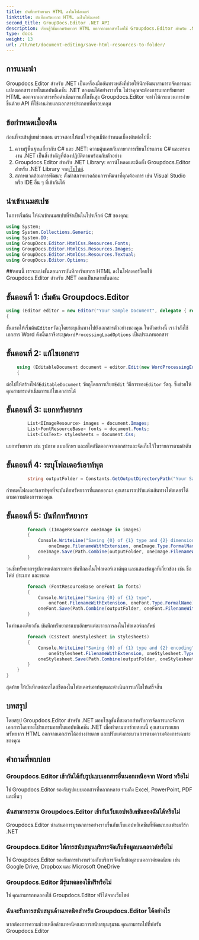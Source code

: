 ```yaml
---
title: บันทึกทรัพยากร HTML ลงในโฟลเดอร์
linktitle: บันทึกทรัพยากร HTML ลงในโฟลเดอร์
second_title: GroupDocs.Editor .NET API
description: เรียนรู้วิธีแยกทรัพยากร HTML ออกจากเอกสารโดยใช้ Groupdocs.Editor สำหรับ .NET บทช่วยสอนที่ครอบคลุมนี้ให้คำแนะนำทีละขั้นตอนสำหรับนักพัฒนา
type: docs
weight: 13
url: /th/net/document-editing/save-html-resources-to-folder/
---
```

## การแนะนำ
Groupdocs.Editor สำหรับ .NET เป็นเครื่องมืออันทรงพลังที่ช่วยให้นักพัฒนาสามารถจัดการและแปลงเอกสารภายในแอปพลิเคชัน .NET ของตนได้อย่างราบรื่น ไม่ว่าคุณจะต้องการแยกทรัพยากร HTML ออกจากเอกสารหรือดำเนินการแก้ไขขั้นสูง Groupdocs.Editor จะทำให้กระบวนการง่ายขึ้นด้วย API ที่ใช้งานง่ายและเอกสารประกอบที่ครอบคลุม
## ข้อกำหนดเบื้องต้น
ก่อนที่จะเข้าสู่บทช่วยสอน ตรวจสอบให้แน่ใจว่าคุณมีข้อกำหนดเบื้องต้นต่อไปนี้:
1. ความรู้พื้นฐานเกี่ยวกับ C# และ .NET: ความคุ้นเคยกับภาษาการเขียนโปรแกรม C# และกรอบงาน .NET เป็นสิ่งสำคัญที่ต้องปฏิบัติตามพร้อมกับตัวอย่าง
2.  Groupdocs.Editor สำหรับ .NET Library: ดาวน์โหลดและติดตั้ง Groupdocs.Editor สำหรับ .NET Library จาก[เว็บไซต์](https://releases.groupdocs.com/editor/net/).
3. สภาพแวดล้อมการพัฒนา: ตั้งค่าสภาพแวดล้อมการพัฒนาที่คุณต้องการ เช่น Visual Studio หรือ IDE อื่น ๆ ที่เข้ากันได้

## นำเข้าเนมสเปซ
ในการเริ่มต้น ให้นำเข้าเนมสเปซที่จำเป็นในโปรเจ็กต์ C# ของคุณ:
```csharp
using System;
using System.Collections.Generic;
using System.IO;
using GroupDocs.Editor.HtmlCss.Resources.Fonts;
using GroupDocs.Editor.HtmlCss.Resources.Images;
using GroupDocs.Editor.HtmlCss.Resources.Textual;
using GroupDocs.Editor.Options;
```
##ตอนนี้ เราจะแบ่งขั้นตอนการบันทึกทรัพยากร HTML ลงในโฟลเดอร์โดยใช้ Groupdocs.Editor สำหรับ .NET ออกเป็นหลายขั้นตอน:
## ขั้นตอนที่ 1: เริ่มต้น Groupdocs.Editor
```csharp
using (Editor editor = new Editor("Your Sample Document", delegate { return new WordProcessingLoadOptions(); }))
{
```
 ขั้นแรกให้เริ่มต้น`Editor`วัตถุโดยระบุเส้นทางไปยังเอกสารตัวอย่างของคุณ ในตัวอย่างนี้ เรากำลังใช้เอกสาร Word ดังนั้นเราจึงระบุ`WordProcessingLoadOptions` เป็นประเภทเอกสาร
## ขั้นตอนที่ 2: แก้ไขเอกสาร
```csharp
	using (EditableDocument document = editor.Edit(new WordProcessingEditOptions()))
	{
```
 ต่อไปให้สร้างไฟล์`EditableDocument` วัตถุโดยการเรียก`Edit` วิธีการของ`Editor` วัตถุ. ซึ่งช่วยให้คุณสามารถดำเนินการแก้ไขเอกสารได้
## ขั้นตอนที่ 3: แยกทรัพยากร
```csharp
		List<IImageResource> images = document.Images;
		List<FontResourceBase> fonts = document.Fonts;
		List<CssText> stylesheets = document.Css;
```
แยกทรัพยากร เช่น รูปภาพ แบบอักษร และสไตล์ชีตออกจากเอกสารและจัดเก็บไว้ในรายการตามลำดับ
## ขั้นตอนที่ 4: ระบุโฟลเดอร์เอาท์พุต
```csharp
		string outputFolder = Constants.GetOutputDirectoryPath("Your Sample Document");
```
กำหนดโฟลเดอร์เอาท์พุตที่จะบันทึกทรัพยากรที่แตกออกมา คุณสามารถปรับแต่งเส้นทางโฟลเดอร์ได้ตามความต้องการของคุณ
## ขั้นตอนที่ 5: บันทึกทรัพยากร
```csharp
		foreach (IImageResource oneImage in images)
		{
			Console.WriteLine("Saving {0} of {1} type and {2} dimensions",
				oneImage.FilenameWithExtension, oneImage.Type.FormalName, oneImage.LinearDimensions);
			oneImage.Save(Path.Combine(outputFolder, oneImage.FilenameWithExtension));
		}
```
วนซ้ำทรัพยากรรูปภาพแต่ละรายการ บันทึกลงในโฟลเดอร์เอาต์พุต และแสดงข้อมูลที่เกี่ยวข้อง เช่น ชื่อไฟล์ ประเภท และขนาด
```csharp
		foreach (FontResourceBase oneFont in fonts)
		{
			Console.WriteLine("Saving {0} of {1} type",
				oneFont.FilenameWithExtension, oneFont.Type.FormalName);
			oneFont.Save(Path.Combine(outputFolder, oneFont.FilenameWithExtension));
		}
```
ในทำนองเดียวกัน บันทึกทรัพยากรแบบอักษรแต่ละรายการลงในโฟลเดอร์ผลลัพธ์
```csharp
		foreach (CssText oneStylesheet in stylesheets)
		{
			Console.WriteLine("Saving {0} of {1} type and {2} encoding",
				oneStylesheet.FilenameWithExtension, oneStylesheet.Type.FormalName, oneStylesheet.Encoding);
			oneStylesheet.Save(Path.Combine(outputFolder, oneStylesheet.FilenameWithExtension));
		}
	}
}
```
สุดท้าย ให้บันทึกแต่ละสไตล์ชีตลงในโฟลเดอร์เอาท์พุตและดำเนินการแก้ไขให้เสร็จสิ้น

## บทสรุป
โดยสรุป Groupdocs.Editor สำหรับ .NET มอบโซลูชันที่สะดวกสำหรับการจัดการและจัดการเอกสารโดยทางโปรแกรมภายในแอปพลิเคชัน .NET เมื่อทำตามบทช่วยสอนนี้ คุณสามารถแยกทรัพยากร HTML ออกจากเอกสารได้อย่างง่ายดาย และปรับแต่งกระบวนการตามความต้องการเฉพาะของคุณ
## คำถามที่พบบ่อย
### Groupdocs.Editor เข้ากันได้กับรูปแบบเอกสารอื่นนอกเหนือจาก Word หรือไม่
ใช่ Groupdocs.Editor รองรับรูปแบบเอกสารที่หลากหลาย รวมถึง Excel, PowerPoint, PDF และอื่นๆ
### ฉันสามารถรวม Groupdocs.Editor เข้ากับเว็บแอปพลิเคชันของฉันได้หรือไม่
Groupdocs.Editor นำเสนอการบูรณาการอย่างราบรื่นกับเว็บแอปพลิเคชันที่พัฒนาบนเฟรมเวิร์ก .NET
### Groupdocs.Editor ให้การสนับสนุนบริการจัดเก็บข้อมูลบนคลาวด์หรือไม่
ใช่ Groupdocs.Editor รองรับการทำงานร่วมกับบริการจัดเก็บข้อมูลบนคลาวด์ยอดนิยม เช่น Google Drive, Dropbox และ Microsoft OneDrive
### Groupdocs.Editor มีรุ่นทดลองใช้ฟรีหรือไม่
ใช่ คุณสามารถทดลองใช้ Groupdocs.Editor ฟรีได้จากเว็บไซต์
### ฉันจะรับการสนับสนุนด้านเทคนิคสำหรับ Groupdocs.Editor ได้อย่างไร
หากต้องการความช่วยเหลือด้านเทคนิคและการสนับสนุนชุมชน คุณสามารถไปที่ฟอรัม Groupdocs.Editor